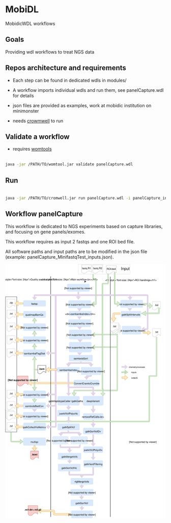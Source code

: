 # MobiDL

MobidicWDL workflows

## Goals

Providing wdl workflows to treat NGS data

## Repos architecture and requirements

- Each step can be found in dedicated wdls in modules/

- A workflow imports individual wdls and run them, see panelCapture.wdl for details

- json files are provided as examples, work at mobidic institution on minimonster

- needs [crowmwell](https://github.com/broadinstitute/cromwell) to run

## Validate a workflow

- requires [womtools](https://github.com/broadinstitute/cromwell/releases)

```bash

java -jar /PATH/TO/womtool.jar validate panelCapture.wdl 

```

## Run

```bash

java -jar /PATH/TO/cromwell.jar run panelCapture.wdl -i panelCapture_inputs.json

```

## Workflow panelCapture

This workflow is dedicated to NGS experiments based on capture libraries, and focusing on gene panels/exomes.

This workflow requires as input 2 fastqs and one ROI bed file.

All software paths and input paths are to be modified in the json file (example: panelCapture_MinifastqTest_inputs.json).

![panelCapture workflow description](/img/panelCapture_v1.1.svg)
